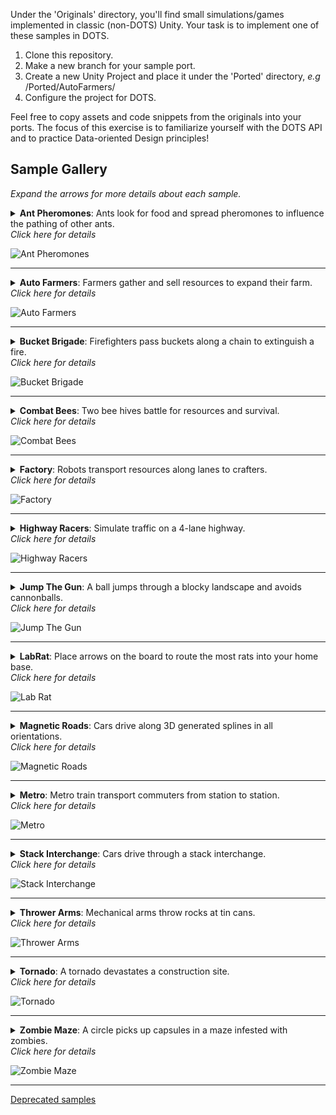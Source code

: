 Under the 'Originals' directory, you'll find small simulations/games implemented in classic (non-DOTS) Unity. Your task is to implement one of these samples in DOTS.

1. Clone this repository.
2. Make a new branch for your sample port.
3. Create a new Unity Project and place it under the 'Ported' directory, *e.g* /Ported/AutoFarmers/
4. Configure the project for DOTS.

Feel free to copy assets and code snippets from the originals into your ports. The focus of this exercise is to familiarize yourself with the DOTS API and to practice Data-oriented Design principles!

## Sample Gallery

*Expand the arrows for more details about each sample.*

<details>
  <summary><strong>Ant Pheromones</strong>: Ants look for food and spread pheromones to influence the pathing of other ants.<br><i>Click here for details</i></summary>
  
  <ul>
<li>Ants bring food from the source (green spot) to the destination (red spot).</li>
<li>Each ant spawns at the center point with a random heading.</li>
<li>Ants bounce off of walls at the inverse angle.</li>
<li>Ants will steer towards the food source (green dot) if they have line of sight.</li>
<li>Ants leave pheromone in the spots they walk over.</li>
<li>Ant steering is biased towards the nearest adjacent spot of pheromone.</li>
<li>Pheromone at a spot decays over time.</li>
<li>Ant steering is also slightly randomized, so ants don’t walk in straight lines.</li>
<li>The gaps in the ring walls randomly vary in size and placement.</li>
<li>Keyboard controls allow the user to slow down, speed up, and reset the simulation.</li>
</ul>
</details>

![Ant Pheromones](_imgs/AntPhermones.gif?raw=true)
 
---
 
<details>
  <summary><strong>Auto Farmers</strong>: Farmers gather and sell resources to expand their farm.<br><i>Click here for details</i></summary>
  
   <ul>
<li>On start, a single farmer (the green cylinders) spawns.</li>
<li>Farmers walk around to destroy rocks (the grey cylinders) to make way for tilling the soil (creating brown-striped crop cells).</li>
<li>A plant grows in each crop cell. (The color and mesh of plant randomly varies.)</li>
<li>When fully grown, a plant is ready for harvest by a farmer. Farmers deposit plants in the nearest silo (grey-blue cylinder).</li>
<li>When enough resources have been collected into a silo, a new farmer spawns from the silo.</li>
<li>Farmers look for their next task in a limited radius. If no task is found, they look in an increasingly larger radius until a task is found.</li>
<li>For every fifth farmer spawned, a drone is spawned instead.</li>
<li>Drones fly and harvest plants. They do not destroy rocks or plant crops.</li>
<li>After depositing, drones hover over the silo until they locate a plant to harvest.</li>
<li>Keyboard controls allow the user to reset the simulation.</li>
   </ul>
</details>
 
![Auto Farmers](_imgs/AutoFarmers.png?raw=true)
 
---
 
 <details>
   <summary><strong>Bucket Brigade</strong>: Firefighters pass buckets along a chain to extinguish a fire.<br><i>Click here for details</i></summary>
     
   <ul>
<li>Each cell of the grid has a temperature from 0.0 to 1.0. Cells above 0.2 are on fire and transmit heat to their neighbors. The color and height of a fire cell reflects its temperature. (For visual effect, a fire cell's height randomly oscilates a small amount, but this does not reflect its actual temperature.)</li>
<li>On start, a few random cells are on fire. Buckets are randomly placed around the field.</li>
<li>Workers are grouped into teams. Each team picks the closest cell on fire and forms two lines from the fire to the nearest water (blue cells outside the field). One line passes full buckets; the other passes empty buckets.</li>
<li>Each team has a bucket fetcher, who retrieves the nearest bucket, walks it to the water at the end of the line, fills the bucket, and then drops it.</li>
<li>Workers in the 'pass full' line look for full buckets on the ground within a small radius. When found, they walk over, pick up the bucket, carry it to the next worker up the line, and drop it. The last worker in the 'pass full' line empties the bucket on the fire (lowering the temperature of that cell and its eight surrounding cells to zero). Workers move slower while carrying a full bucket.</li>
<li>Workers in the 'pass empty' line behave the same but only carry empty buckets. The last worker in the 'pass empty' line will fill the bucket in the nearest water.</li>
<li>Every frame, a team will reposition its line to the fire cell closest to its current water source.</li>
<li>When a team's water source is exhausted, it repositions the line to the next closest water.</li>
<li>When repositioning, a worker will not resume its normal behavior until it has reached its new position.</li>
<li>In the moment between a worker placing a bucket on the ground and the next picking it up, the line might reposition, in which case the bucket will be left on the ground.</li>
<li>OPTIONAL: A small configured number of 'omniworkers' (black) are not part of any team. An omniworker picks up the nearest bucket, fills it at the nearest water source, and dumps it on the nearest fire.</li>
<li>Keyboard controls allow the user to reset the simulation.</li>
   </ul>
</details>

![Bucket Brigade](_imgs/BucketBrigade.png?raw=true)

---

<details>
  <summary><strong>Combat Bees</strong>: Two bee hives battle for resources and survival.<br><i>Click here for details</i></summary>
    
   <ul>
<li>Resources (green discs) spawn in the middle. Yellow bees spawn in the yellow base. Blue bees spawn in the blue base.</li>
<li>Resources spawned at the same location will stack on top of each other.</li>
<li>Bees pick up resources and drop them in their base.</li>
<li>When a resource hits the ground of a base, it explodes, spawning several bees of that base's color.</li>
<li>Bees not carrying resources may attack and destroy enemy bees.</li>
<li>A destroyed bee emits bee fragments and blood splatters, and the resource eventually carried falls to the ground.</li>
<li>Blood splatters on surfaces shrink to nothing over time.</li>
<li>Each bee's displayed scale oscillates along all three axes, but this is just a visual effect. Collisions are not affected.</li>
<li>Keyboard controls allow the user to reset the simulation.</li>
<li>Left mouse clicks spawn additional resources at the point clicked (determined by casting a ray from the cursor).</li>
<li>The camera can be controlled with the mouse (hold down right button to rotate, use mouse wheel to zoom). </li>
   </ul>
</details>

![Combat Bees](_imgs/CombatBees.gif?raw=true)

---

<details>
  <summary><strong>Factory</strong>: Robots transport resources along lanes to crafters.<br><i>Click here for details</i></summary>
  
   <ul>
<li>Users can click to add a cluster of several additional bots. Users can also click on tiles of the grid to clear them or to add walls (grey tile), add a resource (purple tile), add a crafter (green tile), add green lines, or add purple lines.</li>
<li>Bots are purple when carrying a resource and green when not.</li>
<li>Bots pick up resources at the purple tiles and deliver them to the green tiles (crafters).</li>
<li>Bots will not collide with other bots. When bots are spawned, other bots gets pushed out of the way.</li>
<li>Bots will path around walls. If you place a wall on top of bots, they will remain stuck until you erase the tile.</li>
<li>Keyboard controls allow the user to reset the simulation.</li>
   </ul>
</details>

![Factory](_imgs/Factory.png?raw=true)

---

<details>
  <summary><strong>Highway Racers</strong>: Simulate traffic on a 4-lane highway.<br><i>Click here for details</i></summary>
  
  <ul>
<li>Each car has a random cruising speed, a random overtake speed, a random overtake distance, and a random overtake time (each within a fixed min/max range).</li>
<li>When traveling at its cruising speed, a car is grey. When going below its cruising speed, it turns red. While going above its cruising speed, it turns green.</li>
<li>Cars have three main states: cruising, looking to change lane, and overtaking.</li>
<li>While cruising, a car accelerates/brakes to its cruising speed; if it comes up behind a slower car within its overtake distance, it enters the 'looking to change lane' state.</li>
<li>A looking-to-change car will look for sufficient open space to its left or right to change lanes. While blocked from changing lanes, the car will tail the car ahead of it. When it is clear to change lane, it will enter the overtake state.</li>
<li>In the overtake state, a car first moves into another lane, then accelerates to its overtake speed. Once the car's overtake time elapses, it looks to move back into the lane it came from. If blocked from moving back, the car gives up and goes back to the cruising state. If at any time the car is impeded by a slower moving car within its overtake distance, it goes back to the cruising state.</li>
<li>Keyboard controls allow the user to reset the simulation.</li>
   </ul>
</details>

![Highway Racers](_imgs/HighwayRacers.gif?raw=true)

---

<details>
  <summary><strong>Jump The Gun</strong>: A ball jumps through a blocky landscape and avoids cannonballs.<br><i>Click here for details</i></summary>

<ul>
<li>The ball bounces from column to adjacent column towards the mouse cursor. (This requires computing the appropriate trajectory for each bounce.) The movement is clamped to the edges of the playing field.</li>
<li>On init, the cannons spawn on random columns. The cannons always turn to face the player's ball.</li>
<li>Periodically, each cannon fires a cannon ball along a trajectory that will intersect the player's ball (at its current position) but not hit any columns in between.</li>
<li>When a cannon ball hits the top of a column, the impact pushes the column down (but not below the minimum height).</li>
<li>The game is over when a cannon ball hits the player's ball.</li>
<li>Keyboard controls allow the user to reset the simulation.</li>
   </ul>  

</details>

![Jump The Gun](_imgs/JumpTheGun.gif?raw=true)

---

<details>
  <summary><strong>LabRat</strong>: Place arrows on the board to route the most rats into your home base.<br><i>Click here for details</i></summary>
    
   <ul>
<li>Mice spawn at frequent, randomized intervals in the top and bottom corners. The top mice head down. The bottom mice head up.</li>
<li>At start of play, walls are randomly placed between grid cells.</li>
<li>Cats and mice travel on the grid, changing direction when they hit a wall or travel over an arrow.</li>
<li>Cats spawn in random squares. When a cat and mouse intersect, the mouse is eaten.</li>
<li>When a mouse hits a player's 'home base' (one of the four dots placed near the center of the grid), the mouse disappears, and the player is awarded a point.</li>
<li>Players can place arrows in cells of the board. The green player places green arrows, the red player places red arrows, etc. A player cannot place their arrows in a cell occupied by an arrow of another player.</li>
<li>Once a player has three arrows on the board, their next placed arrow removes their oldest arrow on the board.</li>
<li>Only one player is human. The AI players just place their arrows randomly at random intervals.</li>
<li>At the end of 30 seconds, the player with the most points wins.</li>
<li>Keyboard controls allow the user to reset the simulation.</li>
   </ul>
</details>

![Lab Rat](_imgs/LabRat.gif?raw=true)

---

<details>
  <summary><strong>Magnetic Roads</strong>: Cars drive along 3D generated splines in all orientations.<br><i>Click here for details</i></summary>
    
   <ul>
<li>Cars drive in two lanes on both sides of the road. Cars always drive in the right lane.</li>
<li>The cars all drive at the same speed. Cars will brake before hitting the car in front of them.</li>
<li>Intersections join two or three road segments, but never four. Some intersecionts are dead ends: they connect to only one road segment.</li>
<li>At three-way intersections, each car randomly chooses whether to go left, right, or straight.</li>
<li>Cars wait to enter an intersection if their path through the intersection crosses the path of another car in the intersection.</li>
<li>Keyboard controls allow the user to reset the simulation.</li>
<li>Walls can be added at runtime by left clicking while holding the shift key down.</li>
   </ul>
</details>

![Magnetic Roads](_imgs/MagneticRoads.gif?raw=true)   

---

<details>
  <summary><strong>Metro</strong>: Metro train transport commuters from station to station.<br><i>Click here for details</i></summary>
    
   <ul>
   <li>The trains move on a fixed schedule. Passengers should not enter or exit the train if they do not have time to get in position before the train moves.</li>
   <li>Disembarking passengers randomly pick another train to board.</li>
   <li>The scene contains a set of authored control points that defines splines for the tracks. Some of these control points also define the placement of stations.</li>
   <li>Keyboard controls allow the user to reset the simulation.</li>
   </ul>
</details>

![Metro](_imgs/Metro.gif?raw=true)

---

<details>
  <summary><strong>Stack Interchange</strong>: Cars drive through a stack interchange.<br><i>Click here for details</i></summary>
   
   <ul>
   <li>At random intervals, cars spawn at the edge of the straight roads. Cars despawn when they run off the edge of the straight roads.</li>
   <li>Cars merging onto a new road should yield for cars on the road.</li>
   <li>Each road has two lanes. Cars in both lanes of a road travel in the same direction.</li>
   <li>Cars stay in their lanes through their whole trip, <em>e.g.</em> a car in the left lane will travel in the left lane on all roads.</li>
   <li>Each car has a color matching one of the roadways. A car's path through the interchange must include the roadway maching its color.</li>
   <li>Some roadways arch upwards to pass over other roads.</li>
   <li>The simulation has multiple interchanges, but each is unconnected and independent from the others. Cars of one interchange do not travel to the other interchanges.</li>
   <li>Keyboard controls allow the user to reset the simulation.</li>
   </ul>
</details>

![Stack Interchange](_imgs/StackInterchange.png?raw=true)

---

<details>
  <summary><strong>Thrower Arms</strong>: Mechanical arms throw rocks at tin cans.<br><i>Click here for details</i></summary>
   
   <ul>
   <li>The arms and hands are animated by inverse kinematics.</li>
   <li>The cans scroll in from the sides and wrap around.</li>
   <li>Rocks scroll in from the side and get destroyed once they reach the end. Additional rocks spawn along the path to ensure all arms have sufficient rocks.</li>
   <li>Two arms should never reach for the same ball.</li>
   <li>An arm does not collide with rocks or with other arms. The fingers wrap around a rock but do not actually grip the rock. The rock is temporarily attached to the hand.</li>
   <li>Once an arm has picked up a rock, it targets a can and calculates the required throwing trajectory). (No two arms should ever attempt to pick up the same rock or target the same can.)</li>
   <li>When struck, a can is affected by gravity and the force of the hit. A single rock can hit multiple cans. Rocks are impacted by their collisions with the cans. Cans do not collide with other cans.</li>
   <li>Falling rocks and cans despawn when they fall below a certain altitude.</li>
   <li>Keyboard controls allow the user to reset the simulation.</li>
   </ul>
</details>

![Thrower Arms](_imgs/ThrowerArms.gif?raw=true)

---

<details>
  <summary><strong>Tornado</strong>: A tornado devastates a construction site.<br><i>Click here for details</i></summary>
  
   <ul>
   <li>A tornado travels along the ground in a figure 8 pattern.</li>
   <li>A fixed set of cubes swirl around in the tornado.</li>
   <li>The force of the tornado breaks apart the joints of the randomly spawned towers.</li>
   <li>The cubes and beams are affected by the force of the tornado, but they collide only with the ground, not with each other.</li>
   <li>Keyboard controls allow the user to reset the simulation.</li>
   </ul>
</details>

![Tornado](_imgs/Tornado.gif?raw=true)

---

<details>
  <summary><strong>Zombie Maze</strong>: A circle picks up capsules in a maze infested with zombies.<br><i>Click here for details</i></summary>
  
   <ul>
   <li>A player (yellow cube) and zombies (green cubes) move along the grid of the board.</li>
   <li>The interior maze walls are randomly generated at init time.</li>
   <li>The magenta walls move back and forth at a regular interval.</li>
   <li>The player wins by picking up all of the capsules.</li>
   <li>Most zombies path towards a randoly chosen pill. When a zombie reaches its destination pill, it selects another pill target.</li>
   <li>A fixed number of zombies path towards the player.</li>
   <li>Keyboard controls allow the user to reset the simulation.</li>
   </ul>
</details>

![Zombie Maze](_imgs/ZombieMaze.png?raw=true)

---

[Deprecated samples](deprecated.md)

